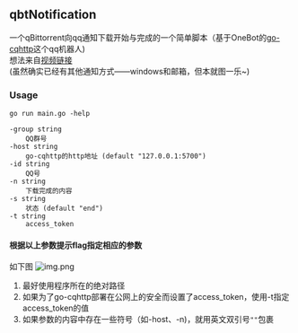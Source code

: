 ## qbtNotification
一个qBittorrent向qq通知下载开始与完成的一个简单脚本（基于OneBot的[go-cqhttp](https://github.com/Mrs4s/go-cqhttp)这个qq机器人)   
想法来自[视频链接](https://www.bilibili.com/video/BV1qP411m7zX/)  
(虽然确实已经有其他通知方式——windows和邮箱，但本就图一乐~)

### Usage

```
go run main.go -help
```
```
-group string
    QQ群号
-host string
    go-cqhttp的http地址 (default "127.0.0.1:5700")
-id string
    QQ号
-n string
    下载完成的内容
-s string
    状态 (default "end")
-t string
    access_token
```
#### 根据以上参数提示flag指定相应的参数
如下图
![img.png](https://yoaken-1316330335.cos.ap-chongqing.myqcloud.com/markdownPic/202306032026837.png)
1. 最好使用程序所在的绝对路径    
2. 如果为了go-cqhttp部署在公网上的安全而设置了access_token，使用-t指定access_token的值
3. 如果参数的内容中存在一些符号（如-host、-n)，就用英文双引号`""`包裹





